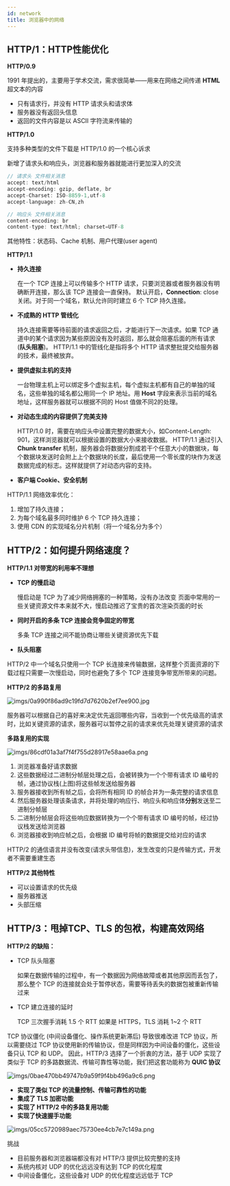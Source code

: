 ```yaml
---
id: network
title: 浏览器中的网络
---
```


## HTTP/1：HTTP性能优化

**HTTP/0.9**

1991 年提出的，主要用于学术交流，需求很简单——用来在网络之间传递 **HTML** 超文本的内容

- 只有请求行，并没有 HTTP 请求头和请求体
- 服务器没有返回头信息
- 返回的文件内容是以 ASCII 字符流来传输的

**HTTP/1.0**

支持多种类型的文件下载是 HTTP/1.0 的一个核心诉求

新增了请求头和响应头，浏览器和服务器就能进行更加深入的交流

```jsx
// 请求头 文件相关消息
accept: text/html
accept-encoding: gzip, deflate, br
accept-Charset: ISO-8859-1,utf-8
accept-language: zh-CN,zh

// 响应头 文件相关消息
content-encoding: br
content-type: text/html; charset=UTF-8
```

其他特性：状态码、Cache 机制、用户代理(user agent)

**HTTP/1.1**

- **持久连接**

    在一个 TCP 连接上可以传输多个 HTTP 请求，只要浏览器或者服务器没有明确断开连接，那么该 TCP 连接会一直保持。
    默认开启，**Connection**: close 关闭。对于同一个域名，默认允许同时建立 6 个 TCP 持久连接。

- **不成熟的 HTTP 管线化**

    持久连接需要等待前面的请求返回之后，才能进行下一次请求。如果 TCP 通道中的某个请求因为某些原因没有及时返回，那么就会阻塞后面的所有请求(**队头阻塞**)。
    HTTP/1.1 中的管线化是指将多个 HTTP 请求整批提交给服务器的技术，最终被放弃。

- **提供虚拟主机的支持**

    一台物理主机上可以绑定多个虚拟主机，每个虚拟主机都有自己的单独的域名，这些单独的域名都公用同一个 IP 地址。用 **Host** 字段来表示当前的域名地址，这样服务器就可以根据不同的 Host 值做不同2的处理。

- **对动态生成的内容提供了完美支持**

    HTTP/1.0 时，需要在响应头中设置完整的数据大小，如Content-Length: 901，这样浏览器就可以根据设置的数据大小来接收数据。
    HTTP/1.1 通过引入 **Chunk transfer** 机制，服务器会将数据分割成若干个任意大小的数据块，每个数据块发送时会附上上个数据块的长度，最后使用一个零长度的块作为发送数据完成的标志。这样就提供了对动态内容的支持。

- **客户端 Cookie、安全机制**

HTTP/1.1 网络效率优化：

1. 增加了持久连接；
2. 为每个域名最多同时维护 6 个 TCP 持久连接；
3. 使用 CDN 的实现域名分片机制（将一个域名分为多个）

## HTTP/2：如何提升网络速度？

**HTTP/1.1 对带宽的利用率不理想**

- **TCP 的慢启动**

    慢启动是 TCP 为了减少网络拥塞的一种策略，没有办法改变
    页面中常用的一些关键资源文件本来就不大，慢启动推迟了宝贵的首次渲染页面的时长

- **同时开启的多条 TCP 连接会竞争固定的带宽**

    多条 TCP 连接之间不能协商让哪些关键资源优先下载

- **队头阻塞**

HTTP/2 中一个域名只使用一个 TCP 长连接来传输数据，这样整个页面资源的下载过程只需要一次慢启动，同时也避免了多个 TCP 连接竞争带宽所带来的问题。

**HTTP/2 的多路复用**

![imgs/0a990f86ad9c19fd7d7620b2ef7ee900.jpg](imgs/0a990f86ad9c19fd7d7620b2ef7ee900.jpg)

服务器可以根据自己的喜好来决定优先返回哪些内容，当收到一个优先级高的请求时，比如关键资源的请求，服务器可以暂停之前的请求来优先处理关键资源的请求

**多路复用的实现**

![imgs/86cdf01a3af7f4f755d28917e58aae6a.png](imgs/86cdf01a3af7f4f755d28917e58aae6a.png)

1. 浏览器准备好请求数据
2. 这些数据经过二进制分帧层处理之后，会被转换为一个个带有请求 ID 编号的帧，通过协议栈(上图)将这些帧发送给服务器
3. 服务器接收到所有帧之后，会将所有相同 ID 的帧合并为一条完整的请求信息
4. 然后服务器处理该条请求，并将处理的响应行、响应头和响应体**分别**发送至二进制分帧层
5. 二进制分帧层会将这些响应数据转换为一个个带有请求 ID 编号的帧，经过协议栈发送给浏览器
6. 浏览器接收到响应帧之后，会根据 ID 编号将帧的数据提交给对应的请求

HTTP/2 的通信语言并没有改变(请求头带信息)，发生改变的只是传输方式，开发者不需要重建生态

**HTTP/2 其他特性**

- 可以设置请求的优先级
- 服务器推送
- 头部压缩

## HTTP/3：甩掉TCP、TLS 的包袱，构建高效网络

**HTTP/2 的缺陷：**

- TCP 队头阻塞

    如果在数据传输的过程中，有一个数据因为网络故障或者其他原因而丢包了，那么整个 TCP 的连接就会处于暂停状态，需要等待丢失的数据包被重新传输过来

- TCP 建立连接的延时

    TCP 三次握手消耗 1.5 个 RTT
    如果是 HTTPS，TLS 消耗 1~2 个 RTT

TCP 协议僵化 (中间设备僵化、操作系统更新滞后) 导致很难改进 TCP 协议，所以需要绕过 TCP 协议使用新的传输协议，但是同样因为中间设备的僵化，这些设备只认 TCP 和 UDP。
因此，HTTP/3 选择了一个折衷的方法，基于 UDP 实现了类似于 TCP 的多路数据流、传输可靠性等功能，我们把这套功能称为 **QUIC 协议**

![imgs/0bae470bb49747b9a59f9f4bb496a9c6.png](imgs/0bae470bb49747b9a59f9f4bb496a9c6.png)

- **实现了类似 TCP 的流量控制、传输可靠性的功能**
- **集成了 TLS 加密功能**
- **实现了 HTTP/2 中的多路复用功能**
- **实现了快速握手功能**

![imgs/05cc5720989aec75730ee4cb7e7c149a.png](imgs/05cc5720989aec75730ee4cb7e7c149a.png)

挑战

- 目前服务器和浏览器端都没有对 HTTP/3 提供比较完整的支持
- 系统内核对 UDP 的优化远远没有达到 TCP 的优化程度
- 中间设备僵化，这些设备对 UDP 的优化程度远远低于 TCP